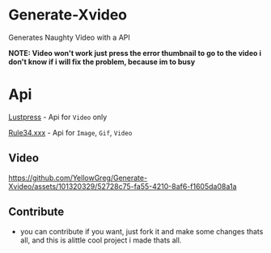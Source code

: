 # Generate-Xvideo
Generates Naughty Video with a API

**NOTE: Video won't work just press the error thumbnail to go to the video i don't know if i will fix the problem, because im to busy**

# Api

[Lustpress](https://github.com/sinkaroid/lustpress) - Api for `Video` only

[Rule34.xxx](https://api.rule34.xxx/) - Api for `Image`, `Gif`, `Video`

## Video 



https://github.com/YellowGreg/Generate-Xvideo/assets/101320329/52728c75-fa55-4210-8af6-f1605da08a1a


## Contribute
- you can contribute if you want, just fork it and make some changes thats all, and this is alittle cool project i made thats all.



